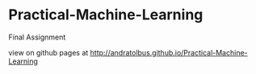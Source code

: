 # Practical-Machine-Learning
Final Assignment

view on github pages at
http://andratolbus.github.io/Practical-Machine-Learning
